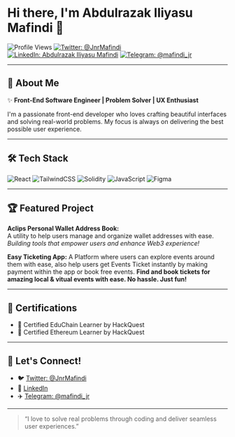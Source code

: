 # Hi there, I'm Abdulrazak Iliyasu Mafindi 👋

![Profile Views](https://komarev.com/ghpvc/?username=mafindijr&color=blue)
[![Twitter: @JnrMafindi](https://img.shields.io/twitter/follow/JnrMafindi?style=social)](https://twitter.com/JnrMafindi)
[![LinkedIn: Abdulrazak Iliyasu Mafindi](https://img.shields.io/badge/LinkedIn-blue?logo=linkedin&logoColor=white&style=flat-square)](https://www.linkedin.com/posts/abdulrazak-mafindi-iliyasu-286538337_hey-my-name-abdulrazak-iliyasu-mafindi-im-activity-7328172762865295360-Hx-M?utm_source=social_share_send&utm_medium=android_app&rcm=ACoAAFSeVoYBuXPE6MEagPkfEY2l_pfXvWWAg70&utm_campaign=copy_link)
[![Telegram: @mafindi_jr](https://img.shields.io/badge/Telegram-2CA5E0?logo=telegram&logoColor=white)](http://t.me/mafindi_jr)

---

## 🚀 About Me

✨ **Front-End Software Engineer | Problem Solver | UX Enthusiast**

I'm a passionate front-end developer who loves crafting beautiful interfaces and solving real-world problems. My focus is always on delivering the best possible user experience.

---

## 🛠️ Tech Stack

![React](https://img.shields.io/badge/React-20232A?style=for-the-badge&logo=react&logoColor=61DAFB)
![TailwindCSS](https://img.shields.io/badge/Tailwind_CSS-38B2AC?style=for-the-badge&logo=tailwind-css&logoColor=white)
![Solidity](https://img.shields.io/badge/Solidity-363636?style=for-the-badge&logo=solidity&logoColor=white)
![JavaScript](https://img.shields.io/badge/JavaScript-F7DF1E?style=for-the-badge&logo=javascript&logoColor=black)
![Figma](https://img.shields.io/badge/Figma-F24E1E?style=for-the-badge&logo=figma&logoColor=white)

---

## 🏆 Featured Project

**Aclips Personal Wallet Address Book:**  
A utility to help users manage and organize wallet addresses with ease.  
*Building tools that empower users and enhance Web3 experience!*

**Easy Ticketing App:**
A Platform where users can explore events around them with ease,
also help users get Events Ticket instantly by making payment within the app or book free events.
**Find and book tickets for amazing local & vitual events with ease. No hassle. Just fun!**

---

## 📜 Certifications

- 🏅 Certified EduChain Learner by HackQuest
- 🏅 Certified Ethereum Learner by HackQuest

---

## 🤝 Let's Connect!

- 🐦 [Twitter: @JnrMafindi](https://twitter.com/JnrMafindi)
- 💼 [LinkedIn](https://www.linkedin.com/posts/abdulrazak-mafindi-iliyasu-286538337_hey-my-name-abdulrazak-iliyasu-mafindi-im-activity-7328172762865295360-Hx-M?utm_source=social_share_send&utm_medium=android_app&rcm=ACoAAFSeVoYBuXPE6MEagPkfEY2l_pfXvWWAg70&utm_campaign=copy_link)
- ✈️ [Telegram: @mafindi_jr](http://t.me/mafindi_jr)

---

> “I love to solve real problems through coding and deliver seamless user experiences.”
